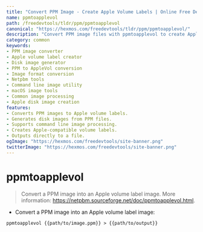```yaml
---
title: "Convert PPM Image - Create Apple Volume Labels | Online Free DevTools by Hexmos"
name: ppmtoapplevol
path: /freedevtools/tldr/ppm/ppmtoapplevol
canonical: "https://hexmos.com/freedevtools/tldr/ppm/ppmtoapplevol/"
description: "Convert PPM image files with ppmtoapplevol to create Apple volume labels. Generate compatible disk images effortlessly. Free online tool, no registration required."
category: common
keywords:
- PPM image converter
- Apple volume label creator
- Disk image generator
- PPM to AppleVol conversion
- Image format conversion
- Netpbm tools
- Command line image utility
- macOS image tools
- Common image processing
- Apple disk image creation
features:
- Converts PPM images to Apple volume labels.
- Generates disk images from PPM files.
- Supports command line image processing.
- Creates Apple-compatible volume labels.
- Outputs directly to a file.
ogImage: "https://hexmos.com/freedevtools/site-banner.png"
twitterImage: "https://hexmos.com/freedevtools/site-banner.png"
---
```


# ppmtoapplevol

> Convert a PPM image into an Apple volume label image.
> More information: <https://netpbm.sourceforge.net/doc/ppmtoapplevol.html>.

- Convert a PPM image into an Apple volume label image:

`ppmtoapplevol {{path/to/image.ppm}} > {{path/to/output}}`
